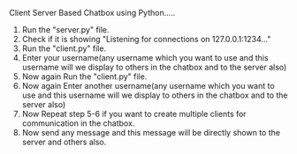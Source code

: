 Client Server Based Chatbox using Python.....

1. Run the "server.py" file.
2. Check if it is showing "Listening for connections on 127.0.0.1:1234..."
3. Run the "client.py" file.
4. Enter your username(any username which you want to use and this username will we display to others in the chatbox and to the server also)
5. Now again Run the "client.py" file.
6. Now again Enter another username(any username which you want to use and this username will we display to others in the chatbox and to the server also)
7. Now Repeat step 5-6 if you want to create multiple clients for communication in the chatbox.
8. Now send any message and this message will be directly shown to the server and others also. 